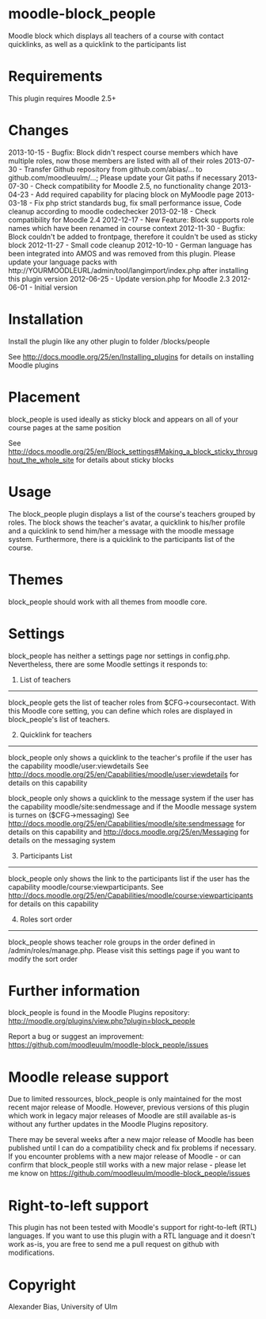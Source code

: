 moodle-block_people
===================
Moodle block which displays all teachers of a course with contact quicklinks, as well as a quicklink to the participants list


Requirements
============
This plugin requires Moodle 2.5+


Changes
=======
2013-10-15 - Bugfix: Block didn't respect course members which have multiple roles, now those members are listed with all of their roles
2013-07-30 - Transfer Github repository from github.com/abias/... to github.com/moodleuulm/...; Please update your Git paths if necessary
2013-07-30 - Check compatibility for Moodle 2.5, no functionality change
2013-04-23 - Add required capability for placing block on MyMoodle page
2013-03-18 - Fix php strict standards bug, fix small performance issue, Code cleanup according to moodle codechecker
2013-02-18 - Check compatibility for Moodle 2.4
2012-12-17 - New Feature: Block supports role names which have been renamed in course context
2012-11-30 - Bugfix: Block couldn't be added to frontpage, therefore it couldn't be used as sticky block
2012-11-27 - Small code cleanup
2012-10-10 - German language has been integrated into AMOS and was removed from this plugin. Please update your language packs with http://YOURMOODLEURL/admin/tool/langimport/index.php after installing this plugin version
2012-06-25 - Update version.php for Moodle 2.3
2012-06-01 - Initial version


Installation
============
Install the plugin like any other plugin to folder
/blocks/people

See http://docs.moodle.org/25/en/Installing_plugins for details on installing Moodle plugins


Placement
=========
block_people is used ideally as sticky block and appears on all of your course pages at the same position

See http://docs.moodle.org/25/en/Block_settings#Making_a_block_sticky_throughout_the_whole_site for details about sticky blocks


Usage
=====
The block_people plugin displays a list of the course's teachers grouped by roles. The block shows the teacher's avatar, a quicklink to his/her profile and a quicklink to send him/her a message with the moodle message system. Furthermore, there is a quicklink to the participants list of the course.


Themes
======
block_people should work with all themes from moodle core.


Settings
========
block_people has neither a settings page nor settings in config.php. Nevertheless, there are some Moodle settings it responds to:

1. List of teachers
-------------------
block_people gets the list of teacher roles from $CFG->coursecontact. With this Moodle core setting, you can define which roles are displayed in block_people's list of teachers.

2. Quicklink for teachers
-------------------------
block_people only shows a quicklink to the teacher's profile if the user has the capability moodle/user:viewdetails
See http://docs.moodle.org/25/en/Capabilities/moodle/user:viewdetails for details on this capability

block_people only shows a quicklink to the message system if the user has the capability moodle/site:sendmessage and if the Moodle message system is turnes on ($CFG->messaging)
See http://docs.moodle.org/25/en/Capabilities/moodle/site:sendmessage for details on this capability and http://docs.moodle.org/25/en/Messaging for details on the messaging system

3. Participants List
--------------------
block_people only shows the link to the participants list if the user has the capability moodle/course:viewparticipants.
See http://docs.moodle.org/25/en/Capabilities/moodle/course:viewparticipants for details on this capability

4. Roles sort order
-------------------
block_people shows teacher role groups in the order defined in /admin/roles/manage.php. Please visit this settings page if you want to modify the sort order


Further information
===================
block_people is found in the Moodle Plugins repository: http://moodle.org/plugins/view.php?plugin=block_people

Report a bug or suggest an improvement: https://github.com/moodleuulm/moodle-block_people/issues


Moodle release support
======================
Due to limited ressources, block_people is only maintained for the most recent major release of Moodle. However, previous versions of this plugin which work in legacy major releases of Moodle are still available as-is without any further updates in the Moodle Plugins repository.

There may be several weeks after a new major release of Moodle has been published until I can do a compatibility check and fix problems if necessary. If you encounter problems with a new major release of Moodle - or can confirm that block_people still works with a new major relase - please let me know on https://github.com/moodleuulm/moodle-block_people/issues


Right-to-left support
=====================
This plugin has not been tested with Moodle's support for right-to-left (RTL) languages.
If you want to use this plugin with a RTL language and it doesn't work as-is, you are free to send me a pull request on
github with modifications.


Copyright
=========
Alexander Bias, University of Ulm

